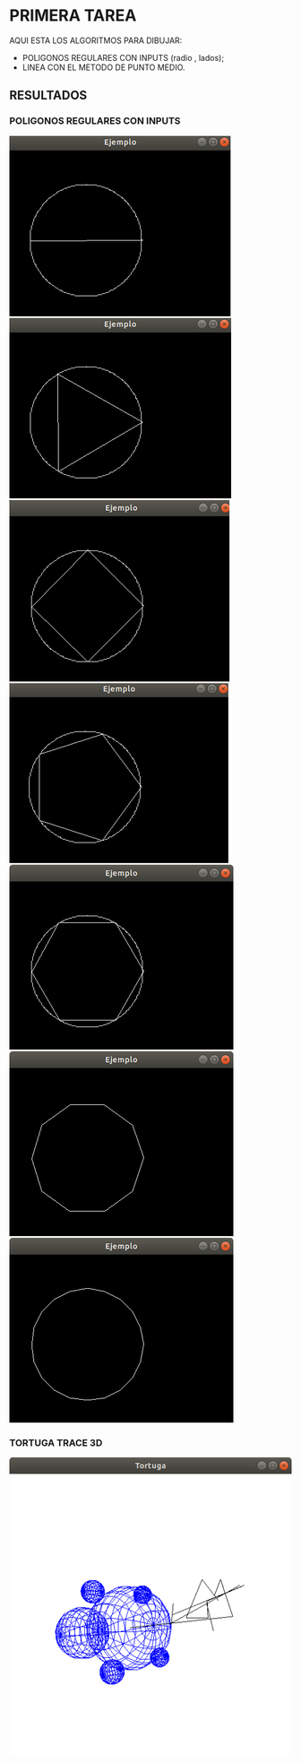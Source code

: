 # PRIMERA TAREA
AQUI ESTA LOS ALGORITMOS PARA DIBUJAR:
+ POLIGONOS REGULARES CON INPUTS (radio , lados);
+ LINEA CON EL METODO DE PUNTO MEDIO.
## RESULTADOS
### POLIGONOS REGULARES CON INPUTS
![](https://github.com/RubenJTL/Computacion-Grafica/blob/master/LAB/Primera%20Tarea/IMAGENES%20POLIGONOS/linea.png)
![](https://github.com/RubenJTL/Computacion-Grafica/blob/master/LAB/Primera%20Tarea/IMAGENES%20POLIGONOS/triangulo.png)
![](https://github.com/RubenJTL/Computacion-Grafica/blob/master/LAB/Primera%20Tarea/IMAGENES%20POLIGONOS/cuadrado.png)
![](https://github.com/RubenJTL/Computacion-Grafica/blob/master/LAB/Primera%20Tarea/IMAGENES%20POLIGONOS/5lados.png)
![](https://github.com/RubenJTL/Computacion-Grafica/blob/master/LAB/Primera%20Tarea/IMAGENES%20POLIGONOS/6lados.png)
![](https://github.com/RubenJTL/Computacion-Grafica/blob/master/LAB/Primera%20Tarea/IMAGENES%20POLIGONOS/10lados.png)
![](https://github.com/RubenJTL/Computacion-Grafica/blob/master/LAB/Primera%20Tarea/IMAGENES%20POLIGONOS/20lados.png)
### TORTUGA TRACE 3D
![](https://github.com/RubenJTL/Computacion-Grafica/blob/master/LAB/PRACTICA%203%20TORTUGA%20TRACE/tortugaTrace3D.png)
    
